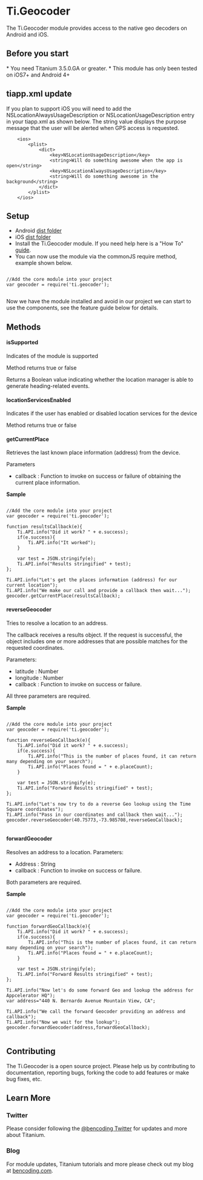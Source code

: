 <h1>Ti.Geocoder</h1>

The Ti.Geocoder module provides access to the native geo decoders on Android and iOS.

<h2>Before you start</h2>
* You need Titanium 3.5.0.GA or greater.
* This module has only been tested on iOS7+ and Android 4+

<h2>tiapp.xml update</h2>

If you plan to support iOS you will need to add the NSLocationAlwaysUsageDescription or NSLocationUsageDescription entry in your tiapp.xml as shown below.  The string value displays the purpose message that the user will be alerted when GPS access is requested.
~~~
    <ios>
        <plist>
            <dict>
                <key>NSLocationUsageDescription</key>
                <string>Will do something awesome when the app is open</string>
                <key>NSLocationAlwaysUsageDescription</key>
                <string>Will do something awesome in the background</string>
            </dict>
        </plist>
    </ios>
~~~

<h2>Setup</h2>

* Android [dist folder](https://github.com/benbahrenburg/Ti.Geocoder/tree/master/android/dist) 
* iOS [dist folder](https://github.com/benbahrenburg/Ti.Geocoder/tree/master/iphone/dist) 
* Install the Ti.Geocoder module. If you need help here is a "How To" [guide](https://wiki.appcelerator.org/display/guides/Configuring+Apps+to+Use+Modules). 
* You can now use the module via the commonJS require method, example shown below.

<pre><code>
//Add the core module into your project
var geocoder = require('ti.geocoder');

</code></pre>

Now we have the module installed and avoid in our project we can start to use the components, see the feature guide below for details.


<h2>Methods</h2>

<h4>isSupported</h4>

Indicates of the module is supported

Method returns true or false

Returns a Boolean value indicating whether the location manager is able to generate heading-related events.

<h4>locationServicesEnabled</h4>

Indicates if the user has enabled or disabled location services for the device

Method returns true or false

<h4>getCurrentPlace</h4>

Retrieves the last known place information (address) from the device.

Parameters
* callback : Function to invoke on success or failure of obtaining the current place information.

<b>Sample</b>

<pre><code>
//Add the core module into your project
var geocoder = require('ti.geocoder');

function resultsCallback(e){
	Ti.API.info("Did it work? " + e.success);
	if(e.success){
		Ti.API.info("It worked");
	}	

	var test = JSON.stringify(e);
	Ti.API.info("Results stringified" + test);
};

Ti.API.info("Let's get the places information (address) for our current location");
Ti.API.info("We make our call and provide a callback then wait...");
geocoder.getCurrentPlace(resultsCallback);
</code></pre>

<h4>reverseGeocoder</h4>

Tries to resolve a location to an address.

The callback receives a results object. If the request is successful, the object includes one or more addresses that are possible matches for the requested coordinates.

Parameters:
* latitude : Number
* longitude : Number
* callback : Function to invoke on success or failure.


All three parameters are required.

<b>Sample</b>

<pre><code>
//Add the core module into your project
var geocoder = require('ti.geocoder');

function reverseGeoCallback(e){
	Ti.API.info("Did it work? " + e.success);
	if(e.success){
		Ti.API.info("This is the number of places found, it can return many depending on your search");
		Ti.API.info("Places found = " + e.placeCount);	
	}	

	var test = JSON.stringify(e);
	Ti.API.info("Forward Results stringified" + test);
};

Ti.API.info("Let's now try to do a reverse Geo lookup using the Time Square coordinates");
Ti.API.info("Pass in our coordinates and callback then wait...");
geocoder.reverseGeocoder(40.75773,-73.985708,reverseGeoCallback);

</code></pre>

<h4>forwardGeocoder</h4>

Resolves an address to a location.
Parameters:
* Address : String
* callback : Function to invoke on success or failure.

Both parameters are required.

<b>Sample</b>

<pre><code>
//Add the core module into your project
var geocoder = require('ti.geocoder');

function forwardGeoCallback(e){
	Ti.API.info("Did it work? " + e.success);
	if(e.success){
		Ti.API.info("This is the number of places found, it can return many depending on your search");
		Ti.API.info("Places found = " + e.placeCount);	
	}	

	var test = JSON.stringify(e);
	Ti.API.info("Forward Results stringified" + test);
};

Ti.API.info("Now let's do some forward Geo and lookup the address for Appcelerator HQ");
var address="440 N. Bernardo Avenue Mountain View, CA";

Ti.API.info("We call the forward Geocoder providing an address and callback");
Ti.API.info("Now we wait for the lookup");
geocoder.forwardGeocoder(address,forwardGeoCallback);

</code></pre>

<h2>Contributing</h2>

The Ti.Geocoder is a open source project.  Please help us by contributing to documentation, reporting bugs, forking the code to add features or make bug fixes, etc.

<h2>Learn More</h2>

<h3>Twitter</h3>

Please consider following the [@bencoding Twitter](http://www.twitter.com/bencoding) for updates and more about Titanium.

<h3>Blog</h3>

For module updates, Titanium tutorials and more please check out my blog at [bencoding.com](http://bencoding.com). 
